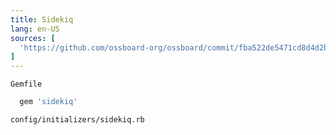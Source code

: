 ```yaml
---
title: Sidekiq
lang: en-US
sources: [
  'https://github.com/ossboard-org/ossboard/commit/fba522de5471cd8d4d2be103c11ee285cd6f920a'
]
---
```


`Gemfile`
```ruby
  gem 'sidekiq'
```

`config/initializers/sidekiq.rb`
```ruby

```
